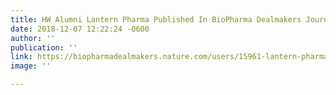 ```yaml
---
title: HW Alumni Lantern Pharma Published In BioPharma Dealmakers Journal
date: 2018-12-07 12:22:24 -0600
author: ''
publication: ''
link: https://biopharmadealmakers.nature.com/users/15961-lantern-pharma/documents/6605-lantern-pharma-profile-june-2016
image: ''

---
```

